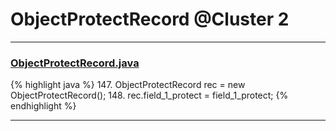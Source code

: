 # ObjectProtectRecord @Cluster 2

***

### [ObjectProtectRecord.java](https://searchcode.com/codesearch/view/15642386/)
{% highlight java %}
147. ObjectProtectRecord rec = new ObjectProtectRecord();
148. rec.field_1_protect = field_1_protect;
{% endhighlight %}

***

